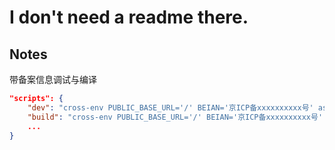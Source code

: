 # I don't need a readme there.

## Notes

带备案信息调试与编译

```json
"scripts": {
    "dev": "cross-env PUBLIC_BASE_URL='/' BEIAN='京ICP备xxxxxxxxxx号' astro dev",
    "build": "cross-env PUBLIC_BASE_URL='/' BEIAN='京ICP备xxxxxxxxxx号' astro build",
	...
}
```
